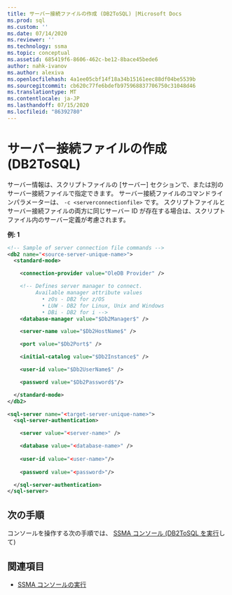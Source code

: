 ```yaml
---
title: サーバー接続ファイルの作成 (DB2ToSQL) |Microsoft Docs
ms.prod: sql
ms.custom: ''
ms.date: 07/14/2020
ms.reviewer: ''
ms.technology: ssma
ms.topic: conceptual
ms.assetid: 685419f6-8606-462c-be12-8bace45bede6
author: nahk-ivanov
ms.author: alexiva
ms.openlocfilehash: 4a1ee05cbf14f18a34b15161eec88df04be5539b
ms.sourcegitcommit: cb620c77fe6bdefb975968837706750c31048d46
ms.translationtype: MT
ms.contentlocale: ja-JP
ms.lasthandoff: 07/15/2020
ms.locfileid: "86392780"
---
```

# <a name="creating-the-server-connection-files-db2tosql"></a>サーバー接続ファイルの作成 (DB2ToSQL)

サーバー情報は、スクリプトファイルの [サーバー] セクションで、または別のサーバー接続ファイルで指定できます。 サーバー接続ファイルのコマンドラインパラメーターは、 `-c <serverconnectionfile>` です。 スクリプトファイルとサーバー接続ファイルの両方に同じサーバー ID が存在する場合は、スクリプトファイル内のサーバー定義が考慮されます。

**例: 1**

```xml
<!-- Sample of server connection file commands -->
<db2 name="<source-server-unique-name>">
  <standard-mode>

    <connection-provider value="OleDB Provider" />

    <!-- Defines server manager to connect.
         Available manager attribute values
           • zOs - DB2 for z/OS
           • LUW - DB2 for Linux, Unix and Windows
           • DBi - DB2 for i -->
    <database-manager value="$Db2Manager$" />

    <server-name value="$Db2HostName$" />

    <port value="$Db2Port$" />

    <initial-catalog value="$Db2Instance$" />

    <user-id value="$Db2UserName$" />

    <password value="$Db2Password$"/>

  </standard-mode>
</db2>
```

```xml
<sql-server name="<target-server-unique-name>">
  <sql-server-authentication>

    <server value="<server-name>" />

    <database value="<database-name>" />
  
    <user-id value="<user-name>"/>
  
    <password value="<password>"/>

  </sql-server-authentication>
</sql-server>
```

## <a name="next-step"></a>次の手順

コンソールを操作する次の手順では、 [SSMA コンソール &#40;DB2ToSQL を実行](../../ssma/db2/executing-the-ssma-console-db2tosql.md)して&#41;

## <a name="see-also"></a>関連項目

- [SSMA コンソールの実行](https://msdn.microsoft.com/ce63f633-067d-4f04-b8e9-e1abd7ec740b)
